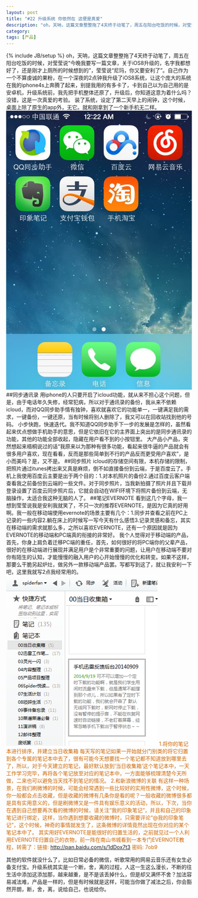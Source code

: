 ```yaml
---
layout: post
title: "#22 升级系统 你依然在 这便是真爱"
description: "oh，天呐，这篇文章整整拖了4天终于动笔了，周五在阳台吃饭的时候，对莹莹说“今晚我要写一篇文章，关于iOS8升级的，名字我都想好了，还是刚才上厕所的时候想到的”，莹莹说“尼玛，你又要安利了”。自己作为一个不算虔诚的果粉，在一个深夜的2点钟我升级了iOS8系统，让这个庞大的系统在我的iphone4s上奔腾了起来，别提我用的有多卡了，卡到自己以为自己用的是安卓机，升级系统前，我先把手机整体还原了，升级后，你知道这意为着什么吗？没错，这是一次真爱的考验。"
category: 
tags: [产品]
---
```

{% include JB/setup %}
oh，天呐，这篇文章整整拖了4天终于动笔了，周五在阳台吃饭的时候，对莹莹说“今晚我要写一篇文章，关于iOS8升级的，名字我都想好了，还是刚才上厕所的时候想到的”，莹莹说“尼玛，你又要安利了”。自己作为一个不算虔诚的果粉，在一个深夜的2点钟我升级了iOS8系统，让这个庞大的系统在我的iphone4s上奔腾了起来，别提我用的有多卡了，卡到自己以为自己用的是安卓机，升级系统前，我先把手机整体还原了，升级后，你知道这意为着什么吗？没错，这是一次真爱的考验。
装了系统，设定了第二天早上的闹钟，这个时候，桌面上除了原生的app外，无它。就和刚拿到了一个新手机无二样。
![EVERNOTE](/assets/themes/de/blog_pic/iphone4s.jpg)
##同步通讯录
用iphone的人只要开启了icloud功能，就从来不担心这个问题，但是，由于电话年久失修，经常犯病，所以对于通讯录的备份，我从来不依赖icloud，而对QQ同步助手情有独钟，喜欢就喜欢它的功能单一，一键满足我的需求，一键备份，一键还原，当有时候将别人删除了，我又可以在回收站找到他的号码。
小步快跑，快速迭代。我不知道QQ同步助手下一步的发展是怎样的，虽然看起来优点想做手机助手的意思，但是它依旧在它的主界面上突出的是同步通讯录的功能，其他的功能全部收起，隐藏在用户看不到的小按钮里。
大产品小产品，突然想起来梧桐说过的话“我原来以为那种有很多功能，看起来很牛逼的产品就会有很多用户喜欢，现在看看，反而是那些简单到不行的产品反而更受用户喜欢”，是小而美吗？是，又不是。
##同步照片
icloud的存储空间有限，本机存储的限制，把照片通过itunes拷出来又真是麻烦，倒不如直接备份到云端，于是百度云了。手机上我使用百度云主要是出于两个目的：1.对本机照片的备份2.通过百度云客户端查看我之前备份到云端的一些文件。对于同步照片，当我新拍摄了照片并且下载并登录设置了百度云同步照片后，它就会自动在WIFI环境下将照片备份到云端，无脑操作，太适合我这种无脑的人了。
##笔记EVERNOTE
看到这几个字母，我一想到莹莹说我是安利我就笑了，不只一次的推荐EVERNOTE，是因为它真的好用啊。我一般在移动端使用evernote的场景主要有几个：1.同步并查看之前在PC上记录的一些内容2.躺在床上的时候写一写今天有什么感悟3.记录灵感和备忘，其实在移动端的需求就那么多，之所以喜欢EVERNOTE，还有一个原因就是因为EVERNOTE的移动端和PC端真的衔接的非常好。
我个人觉得对于移动端的产品，首先，你身上肩负着迁移PC端的重任，首先，如何很好的将PC端你的父辈产品，很好的在移动端进行展现并满足用户是个非常重要的问题，让用户在移动端不要对你有陌生的认知，才能慢慢的融入用户的心开始慢慢的优化和转变。如果不这样，那要么干脆另起炉灶，做另外一款移动端产品罢。写都写到这了，就让我安利一下吧，这里我就写2点我经常用的。
![EVERNOTE](/assets/themes/de/blog_pic/evernote.png)
<font color="CD6600">
 1.将你的笔记本进行排序，并建立当日收集箱
每天写的笔记如果一开始就分门别类的将它归置到各个专属的笔记本中去了，很有可能今天想要找一个笔记都不知道放到哪里去了，所以，对于今天建立的笔记，最好默认放到‘当日收集箱’这个笔记本中，一天工作学习完毕，再将各个笔记放至对应的笔记本中，一方面能够梳理清楚今天所做，二来也可以避免当天找不到笔记的情况。
2.和新浪微博的关联
有这样一种场景，在我们刷微博的时候，可能会经常遇到一些比较好的实用性微博，这个时候，你一般都会点击收藏，但是收藏的微博有几条你是看的呢？一般收藏的微博很多都是具有实用意义的，但是刷微博又是一件具有娱乐意义的活动，所以，下次，当你在遇到自己想要再次看的微博的时候，请关注“我的印象笔记”，并且和自己的印象笔记进行绑定，这样，当你遇到想要收藏的微博时，只需要评论“@我的印象笔记”，这个时候，神奇的事情就发生了，这条微博的详情竟然出现在你对应的某个笔记本中了。
其实用好EVERNOTE是能很好的归置生活的，之前就见过一个人利用EVERNOTE归置自己的衣物，前一阵在南山书城看到一本专门EVERNOTE教程，转需了：链接: http://pan.baidu.com/s/1dDox7t3 密码: 7ob9</font>

其他的软件就没什么了，比如日常必备的微信，听歌常用的网易云音乐还有女生必备支付宝。升级系统其实是一个断，舍，离的过程，人这一生这么漫长，不断的往生活中添加这添加那，越来越重，是不是该丢掉什么，但是却又满怀不舍？加法容易减法难，产品是一样的，但是有时候就是这样，可能当你做了减法之后，你会豁然开朗，断，舍，离，说给自己，也说给你。
